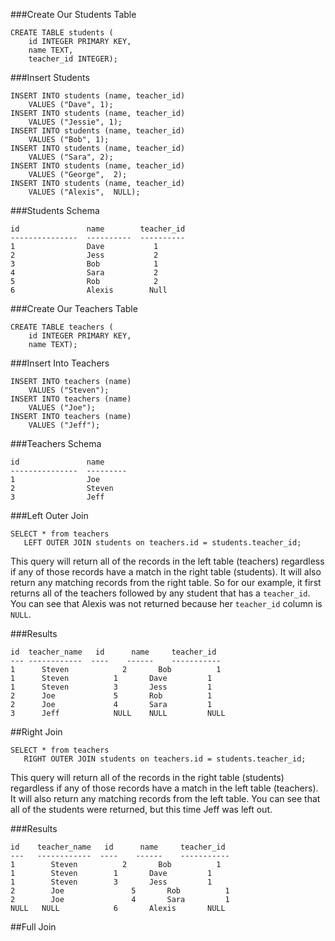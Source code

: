 ###Create Our Students Table
```
CREATE TABLE students (
    id INTEGER PRIMARY KEY,
    name TEXT,
    teacher_id INTEGER);
```

###Insert Students
```
INSERT INTO students (name, teacher_id)
    VALUES ("Dave", 1);
INSERT INTO students (name, teacher_id)
    VALUES ("Jessie", 1);
INSERT INTO students (name, teacher_id)
    VALUES ("Bob", 1);
INSERT INTO students (name, teacher_id)
    VALUES ("Sara", 2);
INSERT INTO students (name, teacher_id)
    VALUES ("George",  2);
INSERT INTO students (name, teacher_id)
    VALUES ("Alexis",  NULL);
```

###Students Schema
```
id               name        teacher_id            
---------------  ----------  ----------  
1                Dave           1           
2                Jess           2              
3                Bob            1          
4                Sara           2  
5                Rob            2
6                Alexis        Null             
```

###Create Our Teachers Table
```
CREATE TABLE teachers (
    id INTEGER PRIMARY KEY,
    name TEXT);
```

###Insert Into Teachers

```
INSERT INTO teachers (name)
    VALUES ("Steven");
INSERT INTO teachers (name)
    VALUES ("Joe");
INSERT INTO teachers (name)
    VALUES ("Jeff");
```

###Teachers Schema

```
id               name                         
---------------  ---------
1                Joe                    
2                Steven  
3                Jeff                                  
```


###Left Outer Join

```
SELECT * from teachers
   LEFT OUTER JOIN students on teachers.id = students.teacher_id;
```

This query will return all of the records in the left table (teachers) regardless if any of those records have a match in the right table (students). It will also return any matching records from the right table. So for our example, it first returns all of the teachers followed by any student that has a `teacher_id`. You can see that Alexis was not returned because her `teacher_id` column is `NULL`.

###Results

```
id  teacher_name   id      name     teacher_id               
--- ------------  ----    ------    -----------
1	   Steven		     2       Bob          1
1	   Steven	  	   1       Dave         1	 
1	   Steven	  	   3       Jess         1
2	   Joe	     	   5       Rob          1
2	   Joe	     	   4       Sara         1
3	   Jeff	    	   NULL    NULL         NULL		              
```


##Right Join

```
SELECT * from teachers
   RIGHT OUTER JOIN students on teachers.id = students.teacher_id;
```
This query will return all of the records in the right table (students) regardless if any of those records have a match in the left table (teachers). It will also return any matching records from the left table. You can see that all of the students were returned, but this time Jeff was left out.

###Results

```
id    teacher_name   id      name     teacher_id               
---   ------------  ----    ------    -----------
1	     Steven		     2       Bob          1
1	     Steven	  	   1       Dave         1	 
1	     Steven	  	   3       Jess         1
2	     Joe	     	   5       Rob          1
2	     Joe	     	   4       Sara         1
NULL   NULL	    	   6       Alexis       NULL		              
```

##Full Join
